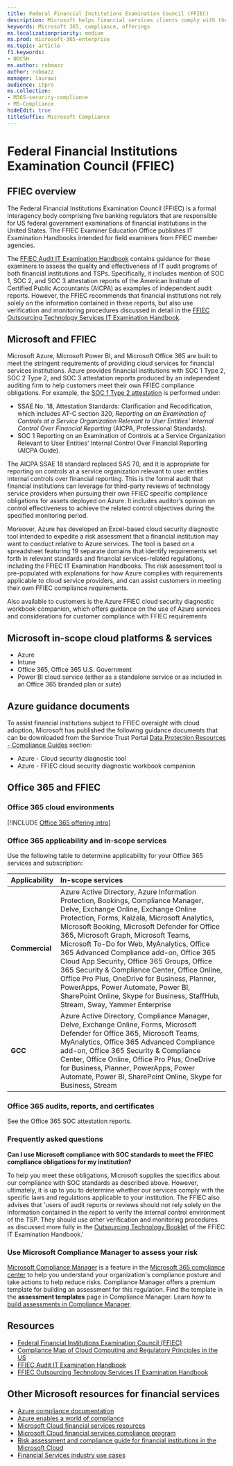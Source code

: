 ```yaml
---
title: Federal Financial Institutions Examination Council (FFIEC)
description: Microsoft helps financial services clients comply with the audit requirements of the Federal Financial Institutions Examination Council (FFIEC).
keywords: Microsoft 365, compliance, offerings
ms.localizationpriority: medium
ms.prod: microsoft-365-enterprise
ms.topic: article
f1.keywords:
- NOCSH
ms.author: robmazz
author: robmazz
manager: laurawi
audience: itpro
ms.collection:
- M365-security-compliance
- MS-Compliance
hideEdit: true
titleSuffix: Microsoft Compliance
---
```


# Federal Financial Institutions Examination Council (FFIEC)

## FFIEC overview

The Federal Financial Institutions Examination Council (FFIEC) is a formal interagency body comprising five banking regulators that are responsible for US federal government examinations of financial institutions in the United States. The FFIEC Examiner Education Office publishes IT Examination Handbooks intended for field examiners from FFIEC member agencies.

The [FFIEC Audit IT Examination Handbook](https://ithandbook.ffiec.gov/it-booklets/audit.aspx) contains guidance for these examiners to assess the quality and effectiveness of IT audit programs of both financial institutions and TSPs. Specifically, it includes mention of SOC 1, SOC 2, and SOC 3 attestation reports of the American Institute of Certified Public Accountants (AICPA) as examples of independent audit reports. However, the FFIEC recommends that financial institutions not rely solely on the information contained in these reports, but also use verification and monitoring procedures discussed in detail in the [FFIEC Outsourcing Technology Services IT Examination Handbook](https://ithandbook.ffiec.gov/it-booklets/outsourcing-technology-services.aspx).

## Microsoft and FFIEC

Microsoft Azure, Microsoft Power BI, and Microsoft Office 365 are built to meet the stringent requirements of providing cloud services for financial services institutions. Azure provides financial institutions with SOC 1 Type 2, SOC 2 Type 2, and SOC 3 attestation reports produced by an independent auditing firm to help customers meet their own FFIEC compliance obligations. For example, the [SOC 1 Type 2 attestation](./offering-soc-1.md) is performed under:

- SSAE No. 18, Attestation Standards: Clarification and Recodification, which includes AT-C section 320, *Reporting on an Examination of Controls at a Service Organization Relevant to User Entities' Internal Control Over Financial Reporting* (AICPA, Professional Standards).
- SOC 1 Reporting on an Examination of Controls at a Service Organization Relevant to User Entities' Internal Control Over Financial Reporting (AICPA Guide).

The AICPA SSAE 18 standard replaced SAS 70, and it is appropriate for reporting on controls at a service organization relevant to user entities internal controls over financial reporting. This is the formal audit that financial institutions can leverage for third-party reviews of technology service providers when pursuing their own FFIEC specific compliance obligations for assets deployed on Azure. It includes auditor’s opinion on control effectiveness to achieve the related control objectives during the specified monitoring period.

Moreover, Azure has developed an Excel-based cloud security diagnostic tool intended to expedite a risk assessment that a financial institution may want to conduct relative to Azure services. The tool is based on a spreadsheet featuring 19 separate domains that identify requirements set forth in relevant standards and financial services-related regulations, including the FFIEC IT Examination Handbooks.  The risk assessment tool is pre-populated with explanations for how Azure complies with requirements applicable to cloud service providers, and can assist customers in meeting their own FFIEC compliance requirements.

Also available to customers is the Azure FFIEC cloud security diagnostic workbook companion, which offers guidance on the use of Azure services and considerations for customer compliance with FFIEC requirements

## Microsoft in-scope cloud platforms & services

- Azure
- Intune
- Office 365, Office 365 U.S. Government
- Power BI cloud service (either as a standalone service or as included in an Office 365 branded plan or suite)

## Azure guidance documents

To assist financial institutions subject to FFIEC oversight with cloud adoption, Microsoft has published the following guidance documents that can be downloaded from the Service Trust Portal [Data Protection Resources - Compliance Guides](https://servicetrust.microsoft.com/ViewPage/TrustDocumentsV3) section:

- Azure - Cloud security diagnostic tool
- Azure - FFIEC cloud security diagnostic workbook companion

## Office 365 and FFIEC

### Office 365 cloud environments

[!INCLUDE [Office 365 offering intro](../includes/o365-offering-introduction.md)]

### Office 365 applicability and in-scope services

Use the following table to determine applicability for your Office 365 services and subscription:

| **Applicability** | **In-scope services** |
|:------------------|:----------------------|
| **Commercial** | Azure Active Directory, Azure Information Protection, Bookings, Compliance Manager, Delve, Exchange Online, Exchange Online Protection, Forms, Kaizala, Microsoft Analytics, Microsoft Booking, Microsoft Defender for Office 365, Microsoft Graph, Microsoft Teams, Microsoft To-Do for Web, MyAnalytics, Office 365 Advanced Compliance add-on, Office 365 Cloud App Security, Office 365 Groups, Office 365 Security & Compliance Center, Office Online, Office Pro Plus, OneDrive for Business, Planner, PowerApps, Power Automate, Power BI, SharePoint Online, Skype for Business, StaffHub, Stream, Sway, Yammer Enterprise |
| **GCC** | Azure Active Directory, Compliance Manager, Delve, Exchange Online, Forms, Microsoft Defender for Office 365, Microsoft Teams, MyAnalytics, Office 365 Advanced Compliance add-on, Office 365 Security & Compliance Center, Office Online, Office Pro Plus, OneDrive for Business, Planner, PowerApps, Power Automate, Power BI, SharePoint Online, Skype for Business, Stream |

### Office 365 audits, reports, and certificates

See the Office 365 SOC attestation reports.

### Frequently asked questions

**Can I use Microsoft compliance with SOC standards to meet the FFIEC compliance obligations for my institution?**

To help you meet these obligations, Microsoft supplies the specifics about our compliance with SOC standards as described above. However, ultimately, it is up to you to determine whether our services comply with the specific laws and regulations applicable to your institution. The FFIEC also advises that 'users of audit reports or reviews should not rely solely on the information contained in the report to verify the internal control environment of the TSP. They should use other verification and monitoring procedures as discussed more fully in the [Outsourcing Technology Booklet](https://ithandbook.ffiec.gov/it-booklets/outsourcing-technology-services.aspx) of the FFIEC IT Examination Handbook.'

### Use Microsoft Compliance Manager to assess your risk

[Microsoft Compliance Manager](/microsoft-365/compliance/compliance-manager) is a feature in the [Microsoft 365 compliance center](/microsoft-365/compliance/microsoft-365-compliance-center) to help you understand your organization's compliance posture and take actions to help reduce risks. Compliance Manager offers a premium template for building an assessment for this regulation. Find the template in the **assessment templates** page in Compliance Manager. Learn how to [build assessments in Compliance Manager](/microsoft-365/compliance/compliance-manager-assessments).

## Resources

- [Federal Financial Institutions Examination Council (FFIEC)](https://www.ffiec.gov/)
- [Compliance Map of Cloud Computing and Regulatory Principles in the US](https://servicetrust.microsoft.com/ViewPage/TrustDocuments?command=Download&downloadType=Document&downloadId=5b483567-00b0-4d86-96ae-ee887dadb61c&docTab=6d000410-c9e9-11e7-9a91-892aae8839ad_Compliance_Guides)
- [FFIEC Audit IT Examination Handbook](https://ithandbook.ffiec.gov/it-booklets/audit.aspx)
- [FFIEC Outsourcing Technology Services IT Examination Handbook](https://ithandbook.ffiec.gov/it-booklets/outsourcing-technology-services.aspx)

## Other Microsoft resources for financial services

- [Azure compliance documentation](/azure/compliance/)
- [Azure enables a world of compliance](https://azure.microsoft.com/resources/azure-enables-a-world-of-compliance/)
- [Microsoft Cloud financial services resources](https://servicetrust.microsoft.com/viewpage/financialservicesoverview)
- [Microsoft Cloud financial services compliance program](https://aka.ms/FSCP-Print)
- [Risk assessment and compliance guide for financial institutions in the Microsoft Cloud](https://azure.microsoft.com/resources/risk-assessment-and-compliance-guide-for-financial-institutions-in-the-microsoft-cloud-/)
- [Financial Services industry use cases](/azure/industry/financial/)
